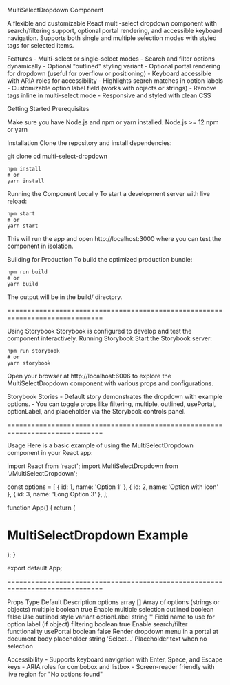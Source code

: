 MultiSelectDropdown Component

A flexible and customizable React multi-select dropdown component with search/filtering support, optional portal rendering, and accessible keyboard navigation. Supports both single and multiple selection modes with styled tags for selected items.

Features
    - Multi-select or single-select modes
    - Search and filter options dynamically
    - Optional "outlined" styling variant
    - Optional portal rendering for dropdown (useful for overflow or positioning)
    - Keyboard accessible with ARIA roles for accessibility
    - Highlights search matches in option labels
    - Customizable option label field (works with objects or strings)
    - Remove tags inline in multi-select mode
    - Responsive and styled with clean CSS

Getting Started
Prerequisites

Make sure you have Node.js and npm or yarn installed.
    Node.js >= 12
    npm or yarn

Installation
Clone the repository and install dependencies:

git clone <your-repo-url>
cd multi-select-dropdown

    npm install
    # or
    yarn install

Running the Component Locally
To start a development server with live reload:

    npm start
    # or
    yarn start

This will run the app and open http://localhost:3000 where you can test the component in isolation.

Building for Production
To build the optimized production bundle:

    npm run build
    # or
    yarn build

The output will be in the build/ directory.

==============================================================================

Using Storybook
Storybook is configured to develop and test the component interactively.
Running Storybook
Start the Storybook server:

    npm run storybook
    # or
    yarn storybook

Open your browser at http://localhost:6006 to explore the MultiSelectDropdown component with various props and configurations.

Storybook Stories
    - Default story demonstrates the dropdown with example options.
    - You can toggle props like filtering, multiple, outlined, usePortal, optionLabel, and   placeholder via the Storybook controls panel.

==============================================================================

Usage
Here is a basic example of using the MultiSelectDropdown component in your React app:

import React from 'react';
import MultiSelectDropdown from './MultiSelectDropdown';

const options = [
  { id: 1, name: 'Option 1' },
  { id: 2, name: 'Option with icon' },
  { id: 3, name: 'Long Option 3' },
];

function App() {
  return (
    <div>
      <h1>MultiSelectDropdown Example</h1>
      <MultiSelectDropdown
        options={options}
        optionLabel="name"
        multiple={true}
        filtering={true}
        placeholder="Select options..."
      />
    </div>
  );
}

export default App;

==============================================================================

Props           Type        Default         Description
options         array       []              Array of options (strings or objects)
multiple        boolean     true            Enable multiple selection
outlined        boolean     false           Use outlined style variant
optionLabel     string      ''              Field name to use for option label (if object)
filtering       boolean     true            Enable search/filter functionality
usePortal       boolean     false           Render dropdown menu in a portal at document body
placeholder     string      'Select...'     Placeholder text when no selection


Accessibility
    - Supports keyboard navigation with Enter, Space, and Escape keys
    - ARIA roles for combobox and listbox
    - Screen-reader friendly with live region for "No options found"



